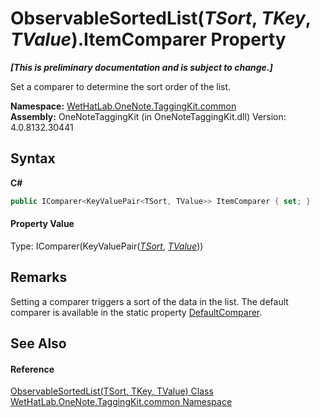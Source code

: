 # ObservableSortedList(*TSort*, *TKey*, *TValue*).ItemComparer Property 
 _**\[This is preliminary documentation and is subject to change.\]**_

Set a comparer to determine the sort order of the list.

**Namespace:**&nbsp;<a href="bcdbab9c-63d1-48a4-6937-af53fb8d9a55.md">WetHatLab.OneNote.TaggingKit.common</a><br />**Assembly:**&nbsp;OneNoteTaggingKit (in OneNoteTaggingKit.dll) Version: 4.0.8132.30441

## Syntax

**C#**<br />
``` C#
public IComparer<KeyValuePair<TSort, TValue>> ItemComparer { set; }
```


#### Property Value
Type: IComparer(KeyValuePair(<a href="89870249-f56d-ac32-0b8d-d26e5712ecac.md">*TSort*</a>, <a href="89870249-f56d-ac32-0b8d-d26e5712ecac.md">*TValue*</a>))

## Remarks
Setting a comparer triggers a sort of the data in the list. The default comparer is available in the static property <a href="8afc2d7b-d919-08a0-5724-1fea1e0acbb1.md">DefaultComparer</a>.

## See Also


#### Reference
<a href="89870249-f56d-ac32-0b8d-d26e5712ecac.md">ObservableSortedList(TSort, TKey, TValue) Class</a><br /><a href="bcdbab9c-63d1-48a4-6937-af53fb8d9a55.md">WetHatLab.OneNote.TaggingKit.common Namespace</a><br />